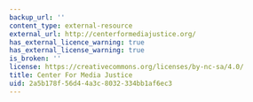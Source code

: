 ```yaml
---
backup_url: ''
content_type: external-resource
external_url: http://centerformediajustice.org/
has_external_licence_warning: true
has_external_license_warning: true
is_broken: ''
license: https://creativecommons.org/licenses/by-nc-sa/4.0/
title: Center For Media Justice
uid: 2a5b178f-56d4-4a3c-8032-334bb1af6ec3
---
```

